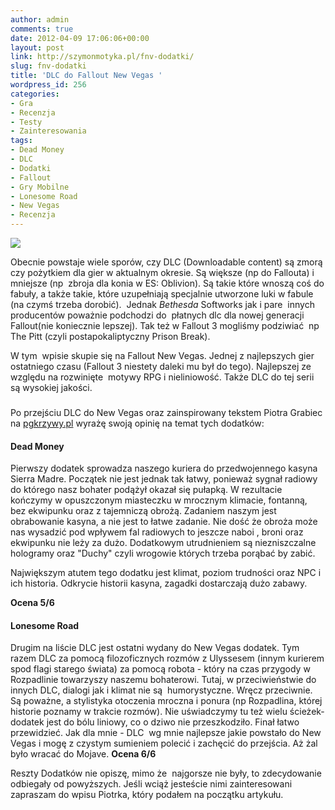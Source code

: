 ```yaml
---
author: admin
comments: true
date: 2012-04-09 17:06:06+00:00
layout: post
link: http://szymonmotyka.pl/fnv-dodatki/
slug: fnv-dodatki
title: 'DLC do Fallout New Vegas '
wordpress_id: 256
categories:
- Gra
- Recenzja
- Testy
- Zainteresowania
tags:
- Dead Money
- DLC
- Dodatki
- Fallout
- Gry Mobilne
- Lonesome Road
- New Vegas
- Recenzja
---
```


![](http://szymonmotyka.pl/wp-content/uploads/2012/04/2219123477_9bf59e2215_o-300x184.jpg)

Obecnie powstaje wiele sporów, czy DLC (Downloadable content) są zmorą czy pożytkiem dla gier w aktualnym okresie. Są większe (np do Fallouta) i mniejsze (np  zbroja dla konia w ES: Oblivion). Są takie które wnoszą coś do fabuły, a także takie, które uzupełniają specjalnie utworzone luki w fabule (na czymś trzeba dorobić).  Jednak _Bethesda_ Softworks jak i pare  innych producentów poważnie podchodzi do  płatnych dlc dla nowej generacji Fallout(nie koniecznie lepszej). Tak też w Fallout 3 mogliśmy podziwiać  np The Pitt (czyli postapokaliptyczny Prison Break).<!-- more -->

W tym  wpisie skupie się na Fallout New Vegas. Jednej z najlepszych gier ostatniego czasu (Fallout 3 niestety daleki mu był do tego). Najlepszej ze względu na rozwinięte  motywy RPG i nieliniowość. Także DLC do tej serii są wysokiej jakości.


### 


Po przejściu DLC do New Vegas oraz zainspirowany tekstem Piotra Grabiec na [pgkrzywy.pl](http://www.pgkrzywy.pl/2011/10/17/fallout-vegas-dodatki-dlc/) wyrażę swoją opinię na temat tych dodatków:




#### Dead Money


Pierwszy dodatek sprowadza naszego kuriera do przedwojennego kasyna Sierra Madre. Początek nie jest jednak tak łatwy, ponieważ sygnał radiowy do którego nasz bohater podążył okazał się pułapką. W rezultacie kończymy w opuszczonym miasteczku w mrocznym klimacie, fontanną, bez ekwipunku oraz z tajemniczą obrożą. Zadaniem naszym jest obrabowanie kasyna, a nie jest to łatwe zadanie. Nie dość że obroża może nas wysadzić pod wpływem fal radiowych to jeszcze naboi , broni oraz ekwipunku nie leży za dużo. Dodatkowym utrudnieniem są niezniszczalne hologramy oraz "Duchy" czyli wrogowie których trzeba porąbać by zabić.

Największym atutem tego dodatku jest klimat, poziom trudności oraz NPC i ich historia. Odkrycie historii kasyna, zagadki dostarczają dużo zabawy.

**Ocena 5/6**


#### Lonesome Road


Drugim na liście DLC jest ostatni wydany do New Vegas dodatek. Tym razem DLC za pomocą filozoficznych rozmów z Ulyssesem (innym kurierem spod flagi starego świata) za pomocą robota - który na czas przygody w Rozpadlinie towarzyszy naszemu bohaterowi. Tutaj, w przeciwieństwie do innych DLC, dialogi jak i klimat nie są  humorystyczne. Wręcz przeciwnie. Są poważne, a stylistyka otoczenia mroczna i ponura (np Rozpadlina, której historie poznamy w trakcie rozmów). Nie uświadczymy tu też wielu ścieżek-dodatek jest do bólu liniowy, co o dziwo nie przeszkodziło. Finał łatwo przewidzieć. Jak dla mnie - DLC  wg mnie najlepsze jakie powstało do New Vegas i mogę z czystym sumieniem polecić i zachęcić do przejścia. Aż żal było wracać do Mojave.
**Ocena 6/6**





Reszty Dodatków nie opiszę, mimo że  najgorsze nie były, to zdecydowanie odbiegały od powyższych. Jeśli wciąż jesteście nimi zainteresowani zapraszam do wpisu Piotrka, który podałem na początku artykułu.

